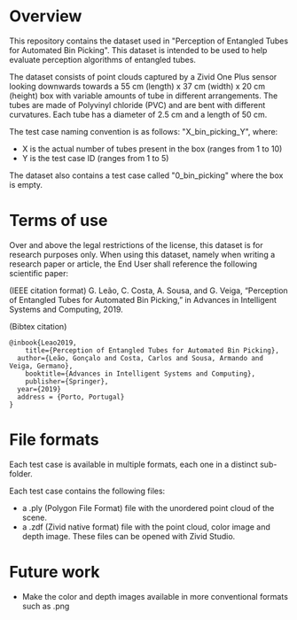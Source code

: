 # Overview

This repository contains the dataset used in "Perception of Entangled Tubes for Automated Bin Picking". This dataset is intended to be used to help evaluate perception algorithms of entangled tubes.

The dataset consists of point clouds captured by a Zivid One Plus sensor looking downwards towards a 55 cm (length) x 37 cm (width) x 20 cm (height) box with variable amounts of tube in different arrangements. The tubes are made of Polyvinyl chloride (PVC) and are bent with different curvatures. Each tube has a diameter of 2.5 cm and a length of 50 cm. 

The test case naming convention is as follows: "X_bin_picking_Y", where:
- X is the actual number of tubes present in the box (ranges from 1 to 10)
- Y is the test case ID (ranges from 1 to 5)

The dataset also contains a test case called "0_bin_picking" where the box is empty.

# Terms of use

Over and above the legal restrictions of the license, this dataset is for research purposes only. When using this dataset, namely when writing a research paper or article, the End User shall reference the following scientific paper:

(IEEE citation format)
G. Leão, C. Costa, A. Sousa, and G. Veiga, “Perception of Entangled Tubes for Automated Bin Picking,” in Advances in Intelligent Systems and Computing, 2019.

(Bibtex citation)
```
@inbook{Leao2019,	
	title={Perception of Entangled Tubes for Automated Bin Picking},
  author={Leão, Gonçalo and Costa, Carlos and Sousa, Armando and Veiga, Germano},
	booktitle={Advances in Intelligent Systems and Computing}, 
	publisher={Springer},
  year={2019}
  address = {Porto, Portugal}
}
```

# File formats

Each test case is available in multiple formats, each one in a distinct sub-folder.

Each test case contains the following files:
- a .ply (Polygon File Format) file with the unordered point cloud of the scene.
- a .zdf (Zivid native format) file with the point cloud, color image and depth image. These files can be opened with Zivid Studio.

# Future work
- Make the color and depth images available in more conventional formats such as .png
